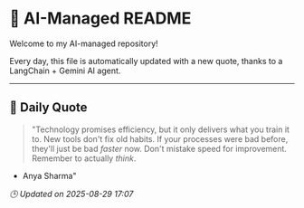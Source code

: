 # 🧠 AI-Managed README

Welcome to my AI-managed repository!

Every day, this file is automatically updated with a new quote, thanks to a LangChain + Gemini AI agent.

---

## 📅 Daily Quote

> "Technology promises efficiency, but it only delivers what you train it to. New tools don't fix old habits. If your processes were bad before, they'll just be bad *faster* now. Don't mistake speed for improvement. Remember to actually *think*.
- Anya Sharma"

*🕒 Updated on 2025-08-29 17:07*